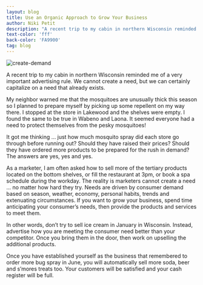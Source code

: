 ```yaml
---
layout: blog
title: Use an Organic Approach to Grow Your Business
author: Niki Petit
description: "A recent trip to my cabin in northern Wisconsin reminded me of a very important advertising rule. We cannot create a need, but we can certainly capitalize on a need that already exists."
text-color: 'fff'
back-color: 'FA9900'
tag: blog
---
```

![create-demand](/img/create-demand.jpg)

A recent trip to my cabin in northern Wisconsin reminded me of a very important advertising rule. We cannot create a need, but we can certainly capitalize on a need that already exists.

My neighbor warned me that the mosquitoes are unusually thick this season so I planned to prepare myself by picking up some repellent on my way there. I stopped at the store in Lakewood and the shelves were empty. I found the same to be true in Wabeno and Laona. It seemed everyone had a need to protect themselves from the pesky mosquitoes!

It got me thinking … just how much mosquito spray did each store go through before running out? Should they have raised their prices? Should they have ordered more products to be prepared for the rush in demand? The answers are yes, yes and yes.

As a marketer, I am often asked how to sell more of the tertiary products located on the bottom shelves, or fill the restaurant at 3pm, or book a spa schedule during the workday. The reality is marketers cannot create a need … no matter how hard they try. Needs are driven by consumer demand based on season, weather, economy, personal habits, trends and extenuating circumstances. If you want to grow your business, spend time anticipating your consumer’s needs, then provide the products and services to meet them.

In other words, don’t try to sell ice cream in January in Wisconsin. Instead, advertise how you are meeting the consumer need better than your competitor. Once you bring them in the door, then work on upselling the additional products.

Once you have established yourself as the business that remembered to order more bug spray in June, you will automatically sell more soda, beer and s’mores treats too. Your customers will be satisfied and your cash register will be full.
